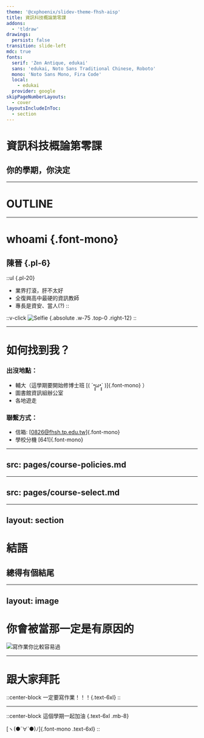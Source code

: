 ```yaml
---
theme: '@cxphoenix/slidev-theme-fhsh-aisp'
title: 資訊科技概論第零課
addons:
  - 'tldraw'
drawings:
  persist: false
transition: slide-left
mdc: true
fonts:
  serif: 'Zen Antique, edukai'
  sans: 'edukai, Noto Sans Traditional Chinese, Roboto'
  mono: 'Noto Sans Mono, Fira Code'
  local:
    - edukai
  provider: google
skipPageNumberLayouts:
  - cover
layoutsIncludeInToc:
  - section
---
```


# 資訊科技概論第零課

## 你的學期，你決定

---

# OUTLINE

<CustomToc />

---

# whoami {.font-mono}

## 陳晉 {.pl-6}

::ul {.pl-20}
- 業界打滾，肝不太好
- 全復興高中最硬的資訊教師
- 專長是資安、當人(?)
::

::v-click
![Selfie](/self-intro-photo.png) {.absolute .w-75 .top-0 .right-12}
::

---

# 如何找到我？

### 出沒地點：
* 輔大（這學期要開始修博士班 [( ´•̥̥̥ω•̥̥̥` )]{.font-mono} ）
* 圖書館資訊組辦公室
* 各地遊走

### 聯繫方式：
* 信箱: [0826@fhsh.tp.edu.tw]{.font-mono}
* 學校分機 [641]{.font-mono}

---
src: pages/course-policies.md
---

---
src: pages/course-select.md
---

---
layout: section
---

# 結語

## 總得有個結尾

---
layout: image
---

# 你會被當那一定是有原因的

![寫作業你比較容易過](/pray-for-pass.png)

---

# 跟大家拜託

::center-block
一定要寫作業！！！{.text-6xl}
::

---

::center-block
這個學期一起加油 {.text-6xl .mb-8}

[ヽ(●´∀`●)ﾉ]{.font-mono .text-6xl}
::